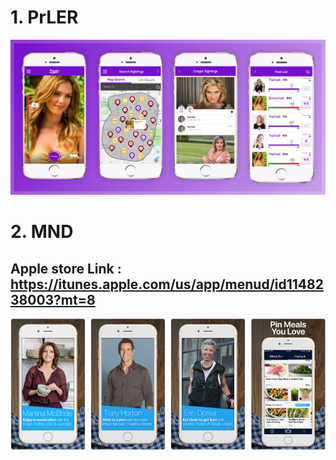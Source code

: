 # 1. PrLER


![](https://raw.githubusercontent.com/dev-tv/tv-iPhone-Swift/master/PrLER/snapshots/prowler_mobile_app_banner.png)


# 2. MND

## Apple store Link : https://itunes.apple.com/us/app/menud/id1148238003?mt=8

![](https://raw.githubusercontent.com/dev-tv/tv-iPhone-Swift/master/MND/snapshots/snapshot1.png)
